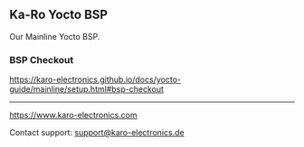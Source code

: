 ## Ka-Ro Yocto BSP ##

Our Mainline Yocto BSP.

### BSP Checkout ###

https://karo-electronics.github.io/docs/yocto-guide/mainline/setup.html#bsp-checkout

---
https://www.karo-electronics.com

Contact support: support@karo-electronics.de
